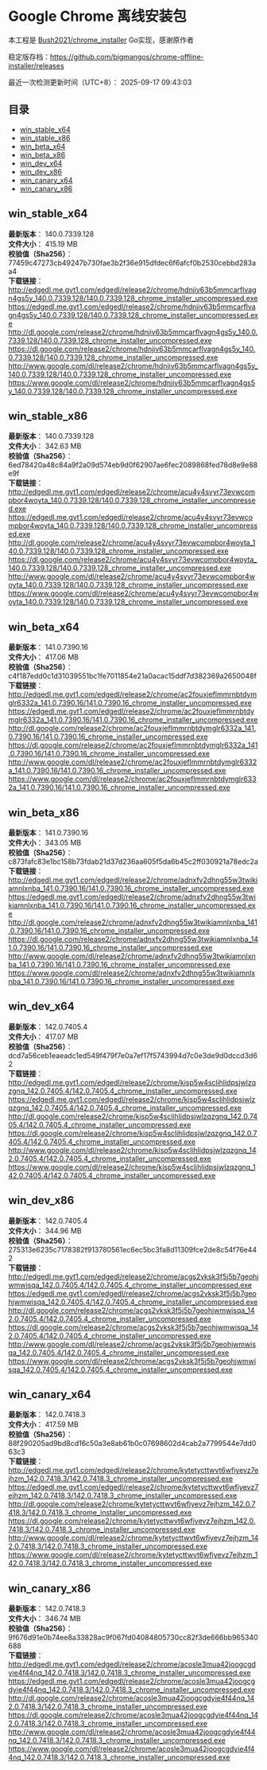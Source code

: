 # Google Chrome 离线安装包
本工程是 [Bush2021/chrome_installer](https://github.com/Bush2021/chrome_installer) Go实现，感谢原作者

稳定版存档：<https://github.com/bigmangos/chrome-offline-installer/releases>

最近一次检测更新时间（UTC+8）：
2025-09-17 09:43:03

## 目录
* [win_stable_x64](https://github.com/bigmangos/chrome-offline-installer?tab=readme-ov-file#win_stable_x64)
* [win_stable_x86](https://github.com/bigmangos/chrome-offline-installer?tab=readme-ov-file#win_stable_x86)
* [win_beta_x64](https://github.com/bigmangos/chrome-offline-installer?tab=readme-ov-file#win_beta_x64)
* [win_beta_x86](https://github.com/bigmangos/chrome-offline-installer?tab=readme-ov-file#win_beta_x86)
* [win_dev_x64](https://github.com/bigmangos/chrome-offline-installer?tab=readme-ov-file#win_dev_x64)
* [win_dev_x86](https://github.com/bigmangos/chrome-offline-installer?tab=readme-ov-file#win_dev_x86)
* [win_canary_x64](https://github.com/bigmangos/chrome-offline-installer?tab=readme-ov-file#win_canary_x64)
* [win_canary_x86](https://github.com/bigmangos/chrome-offline-installer?tab=readme-ov-file#win_canary_x86)

## win_stable_x64
**最新版本**： 140.0.7339.128  
**文件大小**： 415.19 MB  
**校验值（Sha256）**： 77459c47273cb49247b730fae3b2f36e915dfdec6f6afcf0b2530cebbd283aa4  
**下载链接**：
http://edgedl.me.gvt1.com/edgedl/release2/chrome/hdnjiv63b5mmcarflvagn4gs5y_140.0.7339.128/140.0.7339.128_chrome_installer_uncompressed.exe
https://edgedl.me.gvt1.com/edgedl/release2/chrome/hdnjiv63b5mmcarflvagn4gs5y_140.0.7339.128/140.0.7339.128_chrome_installer_uncompressed.exe
http://dl.google.com/release2/chrome/hdnjiv63b5mmcarflvagn4gs5y_140.0.7339.128/140.0.7339.128_chrome_installer_uncompressed.exe
https://dl.google.com/release2/chrome/hdnjiv63b5mmcarflvagn4gs5y_140.0.7339.128/140.0.7339.128_chrome_installer_uncompressed.exe
http://www.google.com/dl/release2/chrome/hdnjiv63b5mmcarflvagn4gs5y_140.0.7339.128/140.0.7339.128_chrome_installer_uncompressed.exe
https://www.google.com/dl/release2/chrome/hdnjiv63b5mmcarflvagn4gs5y_140.0.7339.128/140.0.7339.128_chrome_installer_uncompressed.exe
## win_stable_x86
**最新版本**： 140.0.7339.128  
**文件大小**： 342.63 MB  
**校验值（Sha256）**： 6ed78420a48c84a9f2a09d574eb9d0f62907ae6fec2089868fed78d8e9e88e9f  
**下载链接**：
http://edgedl.me.gvt1.com/edgedl/release2/chrome/acu4y4svyr73evwcompbor4woyta_140.0.7339.128/140.0.7339.128_chrome_installer_uncompressed.exe
https://edgedl.me.gvt1.com/edgedl/release2/chrome/acu4y4svyr73evwcompbor4woyta_140.0.7339.128/140.0.7339.128_chrome_installer_uncompressed.exe
http://dl.google.com/release2/chrome/acu4y4svyr73evwcompbor4woyta_140.0.7339.128/140.0.7339.128_chrome_installer_uncompressed.exe
https://dl.google.com/release2/chrome/acu4y4svyr73evwcompbor4woyta_140.0.7339.128/140.0.7339.128_chrome_installer_uncompressed.exe
http://www.google.com/dl/release2/chrome/acu4y4svyr73evwcompbor4woyta_140.0.7339.128/140.0.7339.128_chrome_installer_uncompressed.exe
https://www.google.com/dl/release2/chrome/acu4y4svyr73evwcompbor4woyta_140.0.7339.128/140.0.7339.128_chrome_installer_uncompressed.exe
## win_beta_x64
**最新版本**： 141.0.7390.16  
**文件大小**： 417.06 MB  
**校验值（Sha256）**： c4f187edd0c1d31039551bc1fe7011854e21a0acac15ddf7d382369a2650048f  
**下载链接**：
http://edgedl.me.gvt1.com/edgedl/release2/chrome/ac2fouxjeflmmrnbtdymglr6332a_141.0.7390.16/141.0.7390.16_chrome_installer_uncompressed.exe
https://edgedl.me.gvt1.com/edgedl/release2/chrome/ac2fouxjeflmmrnbtdymglr6332a_141.0.7390.16/141.0.7390.16_chrome_installer_uncompressed.exe
http://dl.google.com/release2/chrome/ac2fouxjeflmmrnbtdymglr6332a_141.0.7390.16/141.0.7390.16_chrome_installer_uncompressed.exe
https://dl.google.com/release2/chrome/ac2fouxjeflmmrnbtdymglr6332a_141.0.7390.16/141.0.7390.16_chrome_installer_uncompressed.exe
http://www.google.com/dl/release2/chrome/ac2fouxjeflmmrnbtdymglr6332a_141.0.7390.16/141.0.7390.16_chrome_installer_uncompressed.exe
https://www.google.com/dl/release2/chrome/ac2fouxjeflmmrnbtdymglr6332a_141.0.7390.16/141.0.7390.16_chrome_installer_uncompressed.exe
## win_beta_x86
**最新版本**： 141.0.7390.16  
**文件大小**： 343.05 MB  
**校验值（Sha256）**： c873fafc83e1bc158b73fdab21d37d236aa605f5da6b45c2ff030921a78edc2a  
**下载链接**：
http://edgedl.me.gvt1.com/edgedl/release2/chrome/adnxfv2dhng55w3twikiamnlxnba_141.0.7390.16/141.0.7390.16_chrome_installer_uncompressed.exe
https://edgedl.me.gvt1.com/edgedl/release2/chrome/adnxfv2dhng55w3twikiamnlxnba_141.0.7390.16/141.0.7390.16_chrome_installer_uncompressed.exe
http://dl.google.com/release2/chrome/adnxfv2dhng55w3twikiamnlxnba_141.0.7390.16/141.0.7390.16_chrome_installer_uncompressed.exe
https://dl.google.com/release2/chrome/adnxfv2dhng55w3twikiamnlxnba_141.0.7390.16/141.0.7390.16_chrome_installer_uncompressed.exe
http://www.google.com/dl/release2/chrome/adnxfv2dhng55w3twikiamnlxnba_141.0.7390.16/141.0.7390.16_chrome_installer_uncompressed.exe
https://www.google.com/dl/release2/chrome/adnxfv2dhng55w3twikiamnlxnba_141.0.7390.16/141.0.7390.16_chrome_installer_uncompressed.exe
## win_dev_x64
**最新版本**： 142.0.7405.4  
**文件大小**： 417.07 MB  
**校验值（Sha256）**： dcd7a56ceb1eaeadc1ed549f479f7e0a7ef17f5743994d7c0e3de9d0dccd3d62  
**下载链接**：
http://edgedl.me.gvt1.com/edgedl/release2/chrome/kisp5w4sclihlidpsjwlzqzgnq_142.0.7405.4/142.0.7405.4_chrome_installer_uncompressed.exe
https://edgedl.me.gvt1.com/edgedl/release2/chrome/kisp5w4sclihlidpsjwlzqzgnq_142.0.7405.4/142.0.7405.4_chrome_installer_uncompressed.exe
http://dl.google.com/release2/chrome/kisp5w4sclihlidpsjwlzqzgnq_142.0.7405.4/142.0.7405.4_chrome_installer_uncompressed.exe
https://dl.google.com/release2/chrome/kisp5w4sclihlidpsjwlzqzgnq_142.0.7405.4/142.0.7405.4_chrome_installer_uncompressed.exe
http://www.google.com/dl/release2/chrome/kisp5w4sclihlidpsjwlzqzgnq_142.0.7405.4/142.0.7405.4_chrome_installer_uncompressed.exe
https://www.google.com/dl/release2/chrome/kisp5w4sclihlidpsjwlzqzgnq_142.0.7405.4/142.0.7405.4_chrome_installer_uncompressed.exe
## win_dev_x86
**最新版本**： 142.0.7405.4  
**文件大小**： 344.96 MB  
**校验值（Sha256）**： 275313e6235c7178382f913780561ec6ec5bc3fa8d11309fce2de8c54f76e442  
**下载链接**：
http://edgedl.me.gvt1.com/edgedl/release2/chrome/acgs2vksk3f5j5b7geohjwmwisqa_142.0.7405.4/142.0.7405.4_chrome_installer_uncompressed.exe
https://edgedl.me.gvt1.com/edgedl/release2/chrome/acgs2vksk3f5j5b7geohjwmwisqa_142.0.7405.4/142.0.7405.4_chrome_installer_uncompressed.exe
http://dl.google.com/release2/chrome/acgs2vksk3f5j5b7geohjwmwisqa_142.0.7405.4/142.0.7405.4_chrome_installer_uncompressed.exe
https://dl.google.com/release2/chrome/acgs2vksk3f5j5b7geohjwmwisqa_142.0.7405.4/142.0.7405.4_chrome_installer_uncompressed.exe
http://www.google.com/dl/release2/chrome/acgs2vksk3f5j5b7geohjwmwisqa_142.0.7405.4/142.0.7405.4_chrome_installer_uncompressed.exe
https://www.google.com/dl/release2/chrome/acgs2vksk3f5j5b7geohjwmwisqa_142.0.7405.4/142.0.7405.4_chrome_installer_uncompressed.exe
## win_canary_x64
**最新版本**： 142.0.7418.3  
**文件大小**： 417.59 MB  
**校验值（Sha256）**： 88f290205ad9bd8cd16c50a3e8ab61b0c07698602d4cab2a7799544e7dd063c3  
**下载链接**：
http://edgedl.me.gvt1.com/edgedl/release2/chrome/kytetycttwvt6wfiyevz7ejhzm_142.0.7418.3/142.0.7418.3_chrome_installer_uncompressed.exe
https://edgedl.me.gvt1.com/edgedl/release2/chrome/kytetycttwvt6wfiyevz7ejhzm_142.0.7418.3/142.0.7418.3_chrome_installer_uncompressed.exe
http://dl.google.com/release2/chrome/kytetycttwvt6wfiyevz7ejhzm_142.0.7418.3/142.0.7418.3_chrome_installer_uncompressed.exe
https://dl.google.com/release2/chrome/kytetycttwvt6wfiyevz7ejhzm_142.0.7418.3/142.0.7418.3_chrome_installer_uncompressed.exe
http://www.google.com/dl/release2/chrome/kytetycttwvt6wfiyevz7ejhzm_142.0.7418.3/142.0.7418.3_chrome_installer_uncompressed.exe
https://www.google.com/dl/release2/chrome/kytetycttwvt6wfiyevz7ejhzm_142.0.7418.3/142.0.7418.3_chrome_installer_uncompressed.exe
## win_canary_x86
**最新版本**： 142.0.7418.3  
**文件大小**： 346.74 MB  
**校验值（Sha256）**： 9f676d91e0b74ee8a33828ac9f067fd04084805730cc82f3de666bb965340688  
**下载链接**：
http://edgedl.me.gvt1.com/edgedl/release2/chrome/acosle3mua42joogcgdyie4f44nq_142.0.7418.3/142.0.7418.3_chrome_installer_uncompressed.exe
https://edgedl.me.gvt1.com/edgedl/release2/chrome/acosle3mua42joogcgdyie4f44nq_142.0.7418.3/142.0.7418.3_chrome_installer_uncompressed.exe
http://dl.google.com/release2/chrome/acosle3mua42joogcgdyie4f44nq_142.0.7418.3/142.0.7418.3_chrome_installer_uncompressed.exe
https://dl.google.com/release2/chrome/acosle3mua42joogcgdyie4f44nq_142.0.7418.3/142.0.7418.3_chrome_installer_uncompressed.exe
http://www.google.com/dl/release2/chrome/acosle3mua42joogcgdyie4f44nq_142.0.7418.3/142.0.7418.3_chrome_installer_uncompressed.exe
https://www.google.com/dl/release2/chrome/acosle3mua42joogcgdyie4f44nq_142.0.7418.3/142.0.7418.3_chrome_installer_uncompressed.exe
